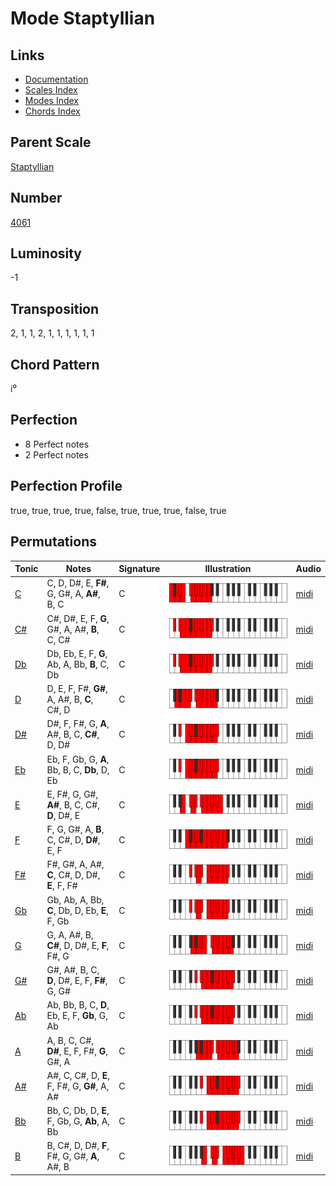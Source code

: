 # Mode Staptyllian

## Links

- [Documentation](README.md)
- [Scales Index](Scales.md)
- [Modes Index](Modes.md)
- [Chords Index](Chords.md)

## Parent Scale

[Staptyllian](ScaleStaptyllian.md)

## Number

[4061](https://ianring.com/musictheory/scales/4061)

## Luminosity

-1

## Transposition

2, 1, 1, 2, 1, 1, 1, 1, 1, 1

## Chord Pattern

i⁰

## Perfection

- 8 Perfect notes
- 2 Perfect notes

## Perfection Profile

true, true, true, true, false, true, true, true, false, true

## Permutations

| Tonic | Notes | Signature | Illustration | Audio |
|-------|-------|-----------|--------------|-------|
| [C](ModeCNaturalStaptyllian.md) | C, D, D#, E, **F#**, G, G#, A, **A#**, B, C | C | ![CNaturalStaptyllian](ModeCNaturalStaptyllian.png) | [midi](https://github.com/edipermadi/music/blob/main/docs/ModeCNaturalStaptyllian.mid?raw=true) |
| [C#](ModeCSharpStaptyllian.md) | C#, D#, E, F, **G**, G#, A, A#, **B**, C, C# | C | ![CSharpStaptyllian](ModeCSharpStaptyllian.png) | [midi](https://github.com/edipermadi/music/blob/main/docs/ModeCSharpStaptyllian.mid?raw=true) |
| [Db](ModeDFlatStaptyllian.md) | Db, Eb, E, F, **G**, Ab, A, Bb, **B**, C, Db | C | ![DFlatStaptyllian](ModeDFlatStaptyllian.png) | [midi](https://github.com/edipermadi/music/blob/main/docs/ModeDFlatStaptyllian.mid?raw=true) |
| [D](ModeDNaturalStaptyllian.md) | D, E, F, F#, **G#**, A, A#, B, **C**, C#, D | C | ![DNaturalStaptyllian](ModeDNaturalStaptyllian.png) | [midi](https://github.com/edipermadi/music/blob/main/docs/ModeDNaturalStaptyllian.mid?raw=true) |
| [D#](ModeDSharpStaptyllian.md) | D#, F, F#, G, **A**, A#, B, C, **C#**, D, D# | C | ![DSharpStaptyllian](ModeDSharpStaptyllian.png) | [midi](https://github.com/edipermadi/music/blob/main/docs/ModeDSharpStaptyllian.mid?raw=true) |
| [Eb](ModeEFlatStaptyllian.md) | Eb, F, Gb, G, **A**, Bb, B, C, **Db**, D, Eb | C | ![EFlatStaptyllian](ModeEFlatStaptyllian.png) | [midi](https://github.com/edipermadi/music/blob/main/docs/ModeEFlatStaptyllian.mid?raw=true) |
| [E](ModeENaturalStaptyllian.md) | E, F#, G, G#, **A#**, B, C, C#, **D**, D#, E | C | ![ENaturalStaptyllian](ModeENaturalStaptyllian.png) | [midi](https://github.com/edipermadi/music/blob/main/docs/ModeENaturalStaptyllian.mid?raw=true) |
| [F](ModeFNaturalStaptyllian.md) | F, G, G#, A, **B**, C, C#, D, **D#**, E, F | C | ![FNaturalStaptyllian](ModeFNaturalStaptyllian.png) | [midi](https://github.com/edipermadi/music/blob/main/docs/ModeFNaturalStaptyllian.mid?raw=true) |
| [F#](ModeFSharpStaptyllian.md) | F#, G#, A, A#, **C**, C#, D, D#, **E**, F, F# | C | ![FSharpStaptyllian](ModeFSharpStaptyllian.png) | [midi](https://github.com/edipermadi/music/blob/main/docs/ModeFSharpStaptyllian.mid?raw=true) |
| [Gb](ModeGFlatStaptyllian.md) | Gb, Ab, A, Bb, **C**, Db, D, Eb, **E**, F, Gb | C | ![GFlatStaptyllian](ModeGFlatStaptyllian.png) | [midi](https://github.com/edipermadi/music/blob/main/docs/ModeGFlatStaptyllian.mid?raw=true) |
| [G](ModeGNaturalStaptyllian.md) | G, A, A#, B, **C#**, D, D#, E, **F**, F#, G | C | ![GNaturalStaptyllian](ModeGNaturalStaptyllian.png) | [midi](https://github.com/edipermadi/music/blob/main/docs/ModeGNaturalStaptyllian.mid?raw=true) |
| [G#](ModeGSharpStaptyllian.md) | G#, A#, B, C, **D**, D#, E, F, **F#**, G, G# | C | ![GSharpStaptyllian](ModeGSharpStaptyllian.png) | [midi](https://github.com/edipermadi/music/blob/main/docs/ModeGSharpStaptyllian.mid?raw=true) |
| [Ab](ModeAFlatStaptyllian.md) | Ab, Bb, B, C, **D**, Eb, E, F, **Gb**, G, Ab | C | ![AFlatStaptyllian](ModeAFlatStaptyllian.png) | [midi](https://github.com/edipermadi/music/blob/main/docs/ModeAFlatStaptyllian.mid?raw=true) |
| [A](ModeANaturalStaptyllian.md) | A, B, C, C#, **D#**, E, F, F#, **G**, G#, A | C | ![ANaturalStaptyllian](ModeANaturalStaptyllian.png) | [midi](https://github.com/edipermadi/music/blob/main/docs/ModeANaturalStaptyllian.mid?raw=true) |
| [A#](ModeASharpStaptyllian.md) | A#, C, C#, D, **E**, F, F#, G, **G#**, A, A# | C | ![ASharpStaptyllian](ModeASharpStaptyllian.png) | [midi](https://github.com/edipermadi/music/blob/main/docs/ModeASharpStaptyllian.mid?raw=true) |
| [Bb](ModeBFlatStaptyllian.md) | Bb, C, Db, D, **E**, F, Gb, G, **Ab**, A, Bb | C | ![BFlatStaptyllian](ModeBFlatStaptyllian.png) | [midi](https://github.com/edipermadi/music/blob/main/docs/ModeBFlatStaptyllian.mid?raw=true) |
| [B](ModeBNaturalStaptyllian.md) | B, C#, D, D#, **F**, F#, G, G#, **A**, A#, B | C | ![BNaturalStaptyllian](ModeBNaturalStaptyllian.png) | [midi](https://github.com/edipermadi/music/blob/main/docs/ModeBNaturalStaptyllian.mid?raw=true) |
